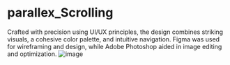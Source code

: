 # parallex_Scrolling
Crafted with precision using UI/UX principles, the design combines striking visuals, a cohesive color palette, and intuitive navigation. Figma was used for wireframing and design, while Adobe Photoshop aided in image editing and optimization.
![image](https://github.com/Ak3001/parallex_Scrolling/assets/149374289/69ed5c2b-9436-442f-b9a4-143191c1b56b)




